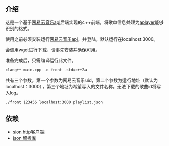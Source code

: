 ## 介绍
这是一个基于[网易云音乐api](https://github.com/Binaryify/NeteaseCloudMusicApi)后端实现的c++前端，将歌单信息处理为[aplayer](https://github.com/DIYgod/APlayer)能够识别的格式。

使用之前必须安装运行[网易云音乐api](https://github.com/Binaryify/NeteaseCloudMusicApi)，并登陆，默认运行在localhost:3000。

会调用wget进行下载，请事先安装并确保可用。

准备完成后，只需编译运行此文件。
```shell
clang++ main.cpp -o front -std=c++2a
```
共有三个参数。第一个参数为网易云音乐uid，第二个参数为运行地址（默认为localhost：3000），第三个地址为希望写入的文件名称。无法下载的歌曲id将写入log。
```shell
./front 123456 localhost:3000 playlist.json
```

##  依赖
+ [sion http客户端](https://github.com/zanllp/sion)
+ [json 解析库](https://github.com/nlohmann/json)
